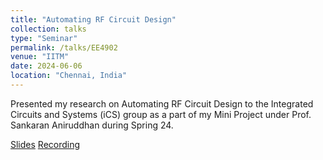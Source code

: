 ```yaml
---
title: "Automating RF Circuit Design"
collection: talks
type: "Seminar"
permalink: /talks/EE4902
venue: "IITM"
date: 2024-06-06
location: "Chennai, India"
---
```

Presented my research on Automating RF Circuit Design to the Integrated Circuits and Systems (iCS) group as a part of my Mini Project under Prof. Sankaran Aniruddhan during Spring 24.

[Slides](https://github.com/ANIRUDHBS1/Automating-RF-Circuit-Synthesis/blob/main/EE4902_Presentation.pdf)
[Recording](https://www.youtube.com/watch?v=N0Ybpksc5eA&t=648s)
